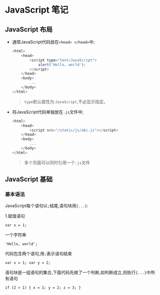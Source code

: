 # JavaScript 笔记

## JavaScript 布局

- 通常JavaScript代码放在`<head> </head>`中;

    ```JavaScript
    <html>
        <head>
            <script type="text/JavaScript">
                alert('Hello, world');
            </script>
        </head>
        <body>
            ...
        </body>
    </html>
    ```

    > `type`默认属性为:`JavaScript`,不必显示指定。

- 将JavaScript代码单独放在`.js`文件中;

    ```JavaScript
    <html>
        <head>
            <script src="/static/js/abc.js"></script>
        </head>
        <body>
            ...
        </body>
    </html>
    ```
    
    > 多个页面可以同时引用一个`.js`文件
    
## JavaScript 基础
    
### 基本语法
    
JavaScript每个语句以`;`结尾,语句块用`{...}`:
    
1.赋值语句
    
`var x = 1;`

一个字符串

`'Hello, world';`

代码包含两个语句,用`;`表示语句结束

`var x = 1; var y = 2;`

语句块是一组语句的集合,下面代码先做了一个判断,如判断成立,则执行`{...}`中所有语句

`if (2 > 1) {
    x = 1;
    y = 2;
    z = 3;
}`
